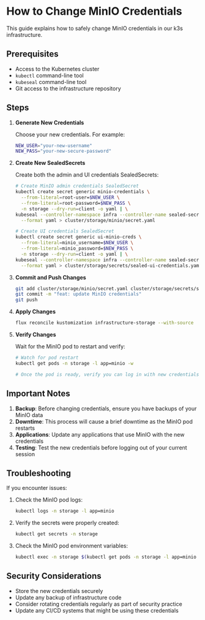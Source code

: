 # How to Change MinIO Credentials

This guide explains how to safely change MinIO credentials in our k3s infrastructure.

## Prerequisites

- Access to the Kubernetes cluster
- `kubectl` command-line tool
- `kubeseal` command-line tool
- Git access to the infrastructure repository

## Steps

1. **Generate New Credentials**

   Choose your new credentials. For example:

   ```bash
   NEW_USER="your-new-username"
   NEW_PASS="your-new-secure-password"
   ```

2. **Create New SealedSecrets**

   Create both the admin and UI credentials SealedSecrets:

   ```bash
   # Create MinIO admin credentials SealedSecret
   kubectl create secret generic minio-credentials \
     --from-literal=root-user=$NEW_USER \
     --from-literal=root-password=$NEW_PASS \
     -n storage --dry-run=client -o yaml | \
   kubeseal --controller-namespace infra --controller-name sealed-secrets \
     --format yaml > cluster/storage/minio/secret.yaml

   # Create UI credentials SealedSecret
   kubectl create secret generic ui-minio-creds \
     --from-literal=minio_username=$NEW_USER \
     --from-literal=minio_password=$NEW_PASS \
     -n storage --dry-run=client -o yaml | \
   kubeseal --controller-namespace infra --controller-name sealed-secrets \
     --format yaml > cluster/storage/secrets/sealed-ui-credentials.yaml
   ```

3. **Commit and Push Changes**

   ```bash
   git add cluster/storage/minio/secret.yaml cluster/storage/secrets/sealed-ui-credentials.yaml
   git commit -m "feat: update MinIO credentials"
   git push
   ```

4. **Apply Changes**

   ```bash
   flux reconcile kustomization infrastructure-storage --with-source
   ```

5. **Verify Changes**

   Wait for the MinIO pod to restart and verify:

   ```bash
   # Watch for pod restart
   kubectl get pods -n storage -l app=minio -w
   
   # Once the pod is ready, verify you can log in with new credentials
   ```

## Important Notes

1. **Backup**: Before changing credentials, ensure you have backups of your MinIO data
2. **Downtime**: This process will cause a brief downtime as the MinIO pod restarts
3. **Applications**: Update any applications that use MinIO with the new credentials
4. **Testing**: Test the new credentials before logging out of your current session

## Troubleshooting

If you encounter issues:

1. Check the MinIO pod logs:

   ```bash
   kubectl logs -n storage -l app=minio
   ```

2. Verify the secrets were properly created:

   ```bash
   kubectl get secrets -n storage
   ```

3. Check the MinIO pod environment variables:

   ```bash
   kubectl exec -n storage $(kubectl get pods -n storage -l app=minio -o name) -- env | grep -i minio
   ```

## Security Considerations

- Store the new credentials securely
- Update any backup of infrastructure code
- Consider rotating credentials regularly as part of security practice
- Update any CI/CD systems that might be using these credentials
